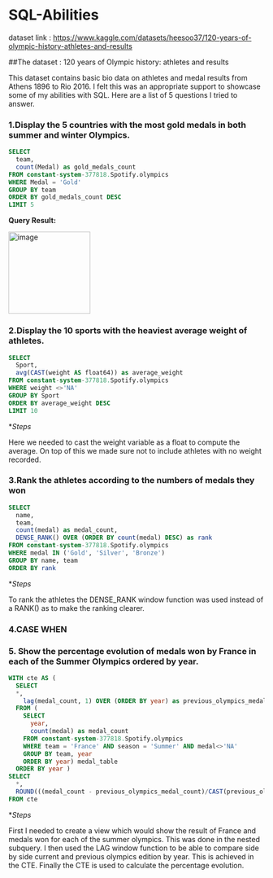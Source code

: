 # SQL-Abilities

dataset link : https://www.kaggle.com/datasets/heesoo37/120-years-of-olympic-history-athletes-and-results

##The dataset : 120 years of Olympic history: athletes and results

This dataset contains basic bio data on athletes and medal results from Athens 1896 to Rio 2016. I felt this was an appropriate support to showcase some of my abilities with SQL. Here are a list of 5 questions I tried to answer.


### 1.Display the 5 countries with the most gold medals in both summer and winter Olympics.

````sql
SELECT
  team,
  count(Medal) as gold_medals_count
FROM constant-system-377818.Spotify.olympics
WHERE Medal = 'Gold'
GROUP BY team
ORDER BY gold_medals_count DESC
LIMIT 5
````

**Query Result:** 

<img width="161" alt="image" src=".png">



### 2.Display the 10 sports with the heaviest average weight of athletes.

````sql
SELECT
  Sport,
  avg(CAST(weight AS float64)) as average_weight
FROM constant-system-377818.Spotify.olympics
WHERE weight <>'NA'
GROUP BY Sport
ORDER BY average_weight DESC
LIMIT 10
````

**Steps*

Here we needed to cast the weight variable as a float to compute the average. On top of this we made sure not to include athletes with no weight recorded.

### 3.Rank the athletes according to the numbers of medals they won

````sql
SELECT 
  name,
  team,
  count(medal) as medal_count,
  DENSE_RANK() OVER (ORDER BY count(medal) DESC) as rank
FROM constant-system-377818.Spotify.olympics
WHERE medal IN ('Gold', 'Silver', 'Bronze')
GROUP BY name, team
ORDER BY rank
````

**Steps*

To rank the athletes the DENSE_RANK window function was used instead of a RANK() as to make the ranking clearer.

### 4.CASE WHEN


### 5. Show the percentage evolution of medals won by France in each of the Summer Olympics ordered by year.

````sql
WITH cte AS (
  SELECT
  *,
    lag(medal_count, 1) OVER (ORDER BY year) as previous_olympics_medal_count
  FROM (
    SELECT 
      year,
      count(medal) as medal_count
    FROM constant-system-377818.Spotify.olympics
    WHERE team = 'France' AND season = 'Summer' AND medal<>'NA'
    GROUP BY team, year
    ORDER BY year) medal_table
  ORDER BY year )
SELECT
  *,
  ROUND(((medal_count - previous_olympics_medal_count)/CAST(previous_olympics_medal_count AS NUMERIC))*100) as percentage_evolution
FROM cte
````

**Steps*

First I needed to create a view which would show the result of France and medals won for each of the summer olympics. This was done in the nested subquery. I then used the LAG window function to be able to compare side by side current and previous olympics edition by year. This is achieved in the CTE.
Finally the CTE is used to calculate the percentage evolution.
